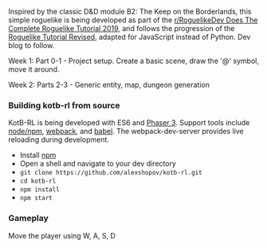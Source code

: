 Inspired by the classic D&D module B2: The Keep on the Borderlands, this simple roguelike is being developed as part of 
the [r/RoguelikeDev Does The Complete Roguelike Tutorial 2019](https://www.reddit.com/r/roguelikedev/comments/br1sv3/roguelikedev_does_the_complete_roguelike_tutorial), 
and follows the progression of the [Roguelike Tutorial Revised](http://rogueliketutorials.com/tutorials/tcod/), adapted 
for JavaScript instead of Python. Dev blog to follow.


Week 1: Part 0-1 - Project setup. Create a basic scene, draw the '@' symbol, move it around.

Week 2: Parts 2-3 - Generic entity, map, dungeon generation

### Building kotb-rl from source
KotB-RL is being developed with ES6 and [Phaser 3](https://phaser.io/). Support tools include [node/npm](https://nodejs.org),
[webpack](https://webpack.js.org/), and [babel](https://babeljs.io/). The webpack-dev-server provides live reloading 
during development.

- Install [npm](https://nodejs.org/en/download/)
- Open a shell and navigate to your dev directory
- `git clone https://github.com/alexshopov/kotb-rl.git`
- `cd kotb-rl`
- `npm install`
- `npm start`

### Gameplay
Move the player using W, A, S, D

